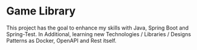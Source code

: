 # Game Library
This project has the goal to enhance my skills with Java, Spring Boot and Spring-Test. 
In Additional, learning new Technologies / Libraries / Designs Patterns as Docker, OpenAPI and Rest itself.


